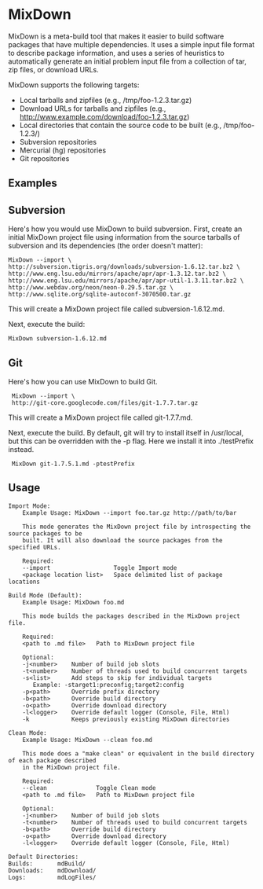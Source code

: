 MixDown
=======

MixDown is a meta-build tool that makes it easier to build software packages that have multiple dependencies. It uses a simple input file format to describe package information, and uses a series of heuristics to automatically generate an initial problem input file from a collection of tar, zip files, or download URLs.

MixDown supports the following targets:

 * Local tarballs and zipfiles (e.g., /tmp/foo-1.2.3.tar.gz)
 * Download URLs for tarballs and zipfiles (e.g., http://www.example.com/download/foo-1.2.3.tar.gz)
 * Local directories that contain the source code to be built (e.g., /tmp/foo-1.2.3/)
 * Subversion repositories
 * Mercurial (hg) repositories
 * Git repositories


Examples
--------

Subversion
----------

Here's how you would use MixDown to build subversion. First, create an initial MixDown project file using information from the source tarballs of subversion and its dependencies (the order doesn't matter):

    MixDown --import \
    http://subversion.tigris.org/downloads/subversion-1.6.12.tar.bz2 \
    http://www.eng.lsu.edu/mirrors/apache/apr/apr-1.3.12.tar.bz2 \
    http://www.eng.lsu.edu/mirrors/apache/apr/apr-util-1.3.11.tar.bz2 \
    http://www.webdav.org/neon/neon-0.29.5.tar.gz \
    http://www.sqlite.org/sqlite-autoconf-3070500.tar.gz

This will create a MixDown project file called subversion-1.6.12.md.

Next, execute the build:

    MixDown subversion-1.6.12.md

Git
---

Here's how you can use MixDown to build Git.

     MixDown --import \
     http://git-core.googlecode.com/files/git-1.7.7.tar.gz

This will create a MixDown project file called git-1.7.7.md.

Next, execute the build. By default, git will try to install itself in /usr/local, but this can be overridden with the -p flag. Here we install it into ./testPrefix instead.

     MixDown git-1.7.5.1.md -ptestPrefix

Usage
-----

    Import Mode:
        Example Usage: MixDown --import foo.tar.gz http://path/to/bar

        This mode generates the MixDown project file by introspecting the source packages to be 
        built. It will also download the source packages from the specified URLs.

        Required:
        --import                  Toggle Import mode
        <package location list>   Space delimited list of package locations

    Build Mode (Default):
        Example Usage: MixDown foo.md

        This mode builds the packages described in the MixDown project file.

        Required:
        <path to .md file>   Path to MixDown project file

        Optional:
        -j<number>    Number of build job slots
        -t<number>    Number of threads used to build concurrent targets
        -s<list>      Add steps to skip for individual targets
           Example: -starget1:preconfig;target2:config
        -p<path>      Override prefix directory
        -b<path>      Override build directory
        -o<path>      Override download directory
        -l<logger>    Override default logger (Console, File, Html)
        -k            Keeps previously existing MixDown directories

    Clean Mode:
        Example Usage: MixDown --clean foo.md

        This mode does a "make clean" or equivalent in the build directory of each package described
        in the MixDown project file.

        Required:
        --clean              Toggle Clean mode
        <path to .md file>   Path to MixDown project file

        Optional:
        -j<number>    Number of build job slots
        -t<number>    Number of threads used to build concurrent targets
        -b<path>      Override build directory
        -o<path>      Override download directory
        -l<logger>    Override default logger (Console, File, Html)

    Default Directories:
    Builds:       mdBuild/
    Downloads:    mdDownload/
    Logs:         mdLogFiles/
